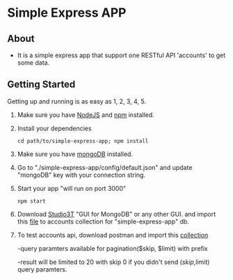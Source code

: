 # Simple Express APP 

## About

- It is a simple express app that support one RESTful API 'accounts' to get some data.

## Getting Started

Getting up and running is as easy as 1, 2, 3, 4, 5.

1. Make sure you have [NodeJS](https://nodejs.org/) and [npm](https://www.npmjs.com/) installed.

2. Install your dependencies

    ```
    cd path/to/simple-express-app; npm install
    ```

3. Make sure you have [mongoDB](https://www.mongodb.com/)  installed.

4. Go to   "./simple-express-app/config/default.json" and update "mongoDB" key with your connection string.

5. Start your app "will run on port 3000"

    ```
    npm start
    ```

6. Download  [Studio3T](https://studio3t.com/) "GUI for MongoDB" or any other GUI. and import this [file](https://drive.google.com/open?id=1RrCrVvqO2VH1jUSGp2oBfAU7LpNJtdSk) to accounts collection for "simple-express-app" db.

7. To test accounts api, download postman and import this [collection](https://www.getpostman.com/collections/1e84e8703d48f5fdd2ac) 

    -query paramters available for pagination($skip, $limit)  with prefix 

    -result will be limited to 20 with skip 0 if you didn't send ($skip,$limit) query paramters.

